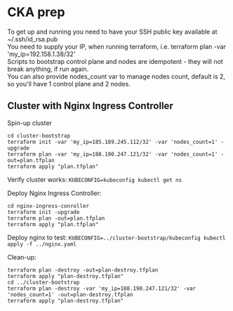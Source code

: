 # CKA prep      
To get up and running you need to have your SSH public key available at ~/.ssh/id_rsa.pub      
You need to supply your IP, when running terraform, i.e. terraform plan -var 'my_ip=192.158.1.38/32'      
Scripts to bootstrap control plane and nodes are idempotent - they will not break anything, if run again.   
You can also provide nodes_count var to manage nodes count, default is 2, so you'll have 1 control plane and 2 nodes.     

## Cluster with Nginx Ingress Controller 

Spin-up cluster
```
cd cluster-bootstrap
terraform init -var 'my_ip=185.189.245.112/32' -var 'nodes_count=1' -upgrade
terraform plan -var 'my_ip=188.190.247.121/32' -var 'nodes_count=1' -out=plan.tfplan
terraform apply "plan.tfplan"
```

Verify cluster works: `KUBECONFIG=kubeconfig kubectl get ns`

Deploy Nginx Ingress Controller:
```
cd nginx-ingress-conroller
terraform init -upgrade
terraform plan -out=plan.tfplan
terraform apply "plan.tfplan"
```

Deploy nginx to test: `KUBECONFIG=../cluster-bootstrap/kubeconfig kubectl apply -f ../nginx.yaml`

Clean-up:
```
terraform plan -destroy -out=plan-destroy.tfplan
terraform apply "plan-destroy.tfplan"
cd ../cluster-bootstrap
terraform plan -destroy -var 'my_ip=188.190.247.121/32' -var 'nodes_count=1' -out=plan-destroy.tfplan
terraform apply "plan-destroy.tfplan"
```